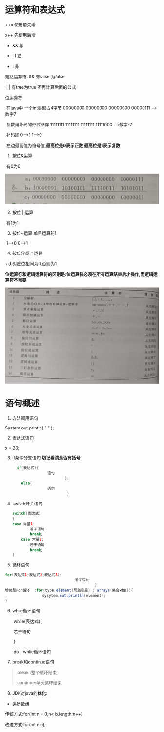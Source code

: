 # 运算符和表达式

++x  使用前先增

x++ 先使用后增



* &&  与

* I I   或

* !  非



短路运算符:  && 有false 为false 

​          | | 有true为true        不再计算后面的公式

 

位运算符

​       在java中 一个int类型占4字节   00000000 00000000 00000000 00000111         -->数字7

​                    复数用补码的形式储存 11111111 11111111 11111111 11111000          -->数字-7

​               补码即 0-->1 1-->0  

​               左边最高位为符号位,**最高位是0表示正数 最高位是1表示复数**



1. 按位&运算

​              有0为0

![image-20221103200722778](./img/image-20221103200722778.png)

2. 按位 | 运算

​                 有1为1  

3. 按位~运算  单目运算符!

​                 1-->0 0-->1

4. 按位异或 ^ 运算

​                 a,b对应位相同为0,否则为1

**位运算符和逻辑运算符的区别是:位运算符必须在所有运算结束后才操作,而逻辑运算符不需要**

![image-20221103200853859](./img/image-20221103200853859.png)



# 语句概述

1. 方法调用语句

System.out.println( "  " );

2. 表达式语句

x = 23;

3. if条件分支语句      **切记看清是否有括号**

   ```java
     if(表达式){
                   语句
                           };
       else{
                   语句
                            }
   ```

4. switch开关语句

   ```java
   switch(表达式)
   {
   case 常量1:
           若干语句
           break;
       case 常量2:
           若干语句
           break;
   }
   ```

5. 循环语句

```java
for(表达式1;表达式2;表达式3){
                                若干语句
                                         }
增强型For循环  :for(type element(局部变量) : arrays(集合对象)){
                 sysytem.out.println(element);
}
```

6. while循环语句

   ​     while(表达式){

   ​                    若干语句

   ​              }

   ​        do - whlie循环语句

7. break和continue语句

>break :整个循环结束
>
>continue:单次循环结束

8. JDK对java的**优化**:

* 遍历数组

传统方式:for(int n = 0;n< b.length;n++)

改进方式:for(int n:a);
